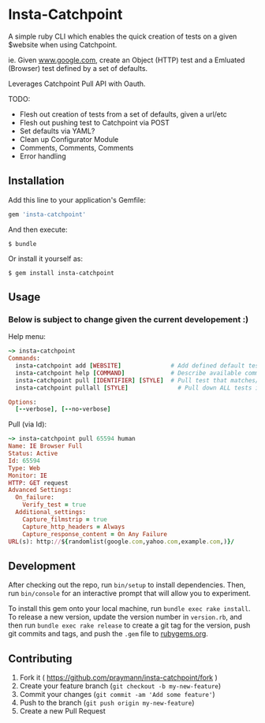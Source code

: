 # Insta-Catchpoint

A simple ruby CLI which enables the quick creation of tests on a given $website when using Catchpoint.

ie. Given www.google.com, create an Object (HTTP) test and a Emluated (Browser) test defined by a set of defaults.

Leverages Catchpoint Pull API with Oauth.

TODO:
* Flesh out creation of tests from a set of defaults, given a url/etc
* Flesh out pushing test to Catchpoint via POST
* Set defaults via YAML?
* Clean up Configurator Module
* Comments, Comments, Comments
* Error handling

## Installation

Add this line to your application's Gemfile:

```ruby
gem 'insta-catchpoint'
```

And then execute:

    $ bundle

Or install it yourself as:

    $ gem install insta-catchpoint

## Usage

### Below is subject to change given the current developement :)
Help menu:
```ruby
~> insta-catchpoint 
Commands:
  insta-catchpoint add [WEBSITE]              # Add defined default tests for WEBSITE
  insta-catchpoint help [COMMAND]             # Describe available commands or one specific command
  insta-catchpoint pull [IDENTIFIER] [STYLE]  # Pull test that matches/contains/is; output in json, hash, human
  insta-catchpoint pullall [STYLE]              # Pull down ALL tests in Catchpoint; output in json, hash, human

Options:
  [--verbose], [--no-verbose]   
```
Pull (via Id):
```ruby
~> insta-catchpoint pull 65594 human
Name: IE Browser Full
Status: Active
Id: 65594
Type: Web
Monitor: IE
HTTP: GET request
Advanced Settings:
  On_failure: 
    Verify_test = true
  Additional_settings: 
    Capture_filmstrip = true
    Capture_http_headers = Always
    Capture_response_content = On Any Failure
URL(s): http://${randomlist(google.com,yahoo.com,example.com,)}/
```

## Development

After checking out the repo, run `bin/setup` to install dependencies. Then, run `bin/console` for an interactive prompt that will allow you to experiment.

To install this gem onto your local machine, run `bundle exec rake install`. To release a new version, update the version number in `version.rb`, and then run `bundle exec rake release` to create a git tag for the version, push git commits and tags, and push the `.gem` file to [rubygems.org](https://rubygems.org).

## Contributing

1. Fork it ( https://github.com/praymann/insta-catchpoint/fork )
2. Create your feature branch (`git checkout -b my-new-feature`)
3. Commit your changes (`git commit -am 'Add some feature'`)
4. Push to the branch (`git push origin my-new-feature`)
5. Create a new Pull Request

